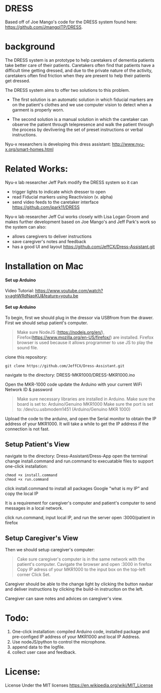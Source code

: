 # DRESS
Based off of Joe Mango's code for the DRESS system found here: https://github.com/JmangoITP/DRESS. 

# background 
The DRESS system is an prototype to help caretakers of dementia patients take better care of their patients. Caretakers often find that patients have a difficult time getting dressed, and due to the private nature of the activity, caretakers often find friction when they are present to help their patients get dressed. 

The DRESS system aims to offer two solutions to this problem.

- The first solution is an automatic solution in which fiducial markers are on the patient's clothes and we use computer vision to detect when a garment is properly worn. 

- The second solution is a manual solution in which the caretaker can observe the patient through telepresence and walk the patient through the process by devlivering the set of preset instructions or verbal instructions.

Nyu-x researchers is developing this dress assistant:
http://www.nyu-x.org/smart-homes.html
 
# Related Works:
 Nyu-x lab researcher Jeff Park modify the DRESS system so it can 
* trigger lights to indicate which dresser to open
* read Fiducial markers using Reactivision (v. alpha)
* send video feeds to the caretaker interface 
https://github.com/jpark11/DRESS

Nyu-x lab researcher Jeff Cui works closely with Lisa Logan Groom and makes further development based on Joe Mango's and Jeff Park's work so the system can also:
* allows caregivers to deliver instructions 
* save caregiver's notes and feedback
* has a good UI and layout
https://github.com/JeffCX/Dress-Assistant.git

# Installation on Mac
#### Set up Arduino
Video Tutorial:
https://www.youtube.com/watch?v=aghWRdNapKU&feature=youtu.be

#### Set up Arduino
To begin, first we should plug in the dressor via USBfrom from the drawer.
First we should setup patient's computer. 

> Make sure NodeJS (https://nodejs.org/en/),
> Firefox(https://www.mozilla.org/en-US/firefox/) are installed.
> Firefox browser is used because it allows programmer to use JS to play the sound file. 

clone this repository: 

	git clone https://github.com/JeffCX/Dress-Assistant.git


navigate to the directory: DRESS-MKR1000/DRESS-MKR1000.ino

Open the MKR-1000 code 
update the Arduino with your current WiFi Network ID & password

> Make sure necessary libraries are installed in Arduino.
> Make sure the board is set to: Arduino/Genuino MKR1000
> Make sure the port is set to: /dev/cu.usbmodem1451 (Arduino/Genuino MKR 1000)

Upload the code to the arduino, and open the Serial monitor to obtain the IP address of your MKR1000.
It will take a while to get the IP address if the connection is not fast.

## Setup Patient's View
navigate to the directory: Dress-Assistant/Dress-App
open the terminal
change install.command and run.command to execuatable files to support one-click installation:

	chmod +x install.command
	chmod +x run.command 
	
click install.command to install all packages 
Google "what is my IP" and copy the local IP 

It is a requirement for caregiver's computer and patient's computer to send messages in a local network.

click run.command, input local IP, and run the server
open <LocalIP>:3000/patient in firefox 

## Setup Caregiver's View
Then we should setup caregiver's computer:

> Cake sure caregiver's computer is in the same network with the patient's computer.
> Cavigate the browser and open  <LocalIP>:3000 in firefox
> Copy IP adress of your MKR1000 to the input box on the top-left corner 
Click Set.

Caregiver should be able to the change light by clicking the button navbar and deliver instructions by clicking the build-in instruciton on the left. 

Caregiver can save notes and advices on caregiver's view.

# Todo:
1. One-click installation: compiled Arduino code, installed package and pre-configed IP address of your MKR1000 and local IP Address.
2. Use nodeJS/python to control the microphone.
3. append data to the logfile.
4. collect user case and feedback. 

# License:
License Under the MIT licenses
https://en.wikipedia.org/wiki/MIT_License








